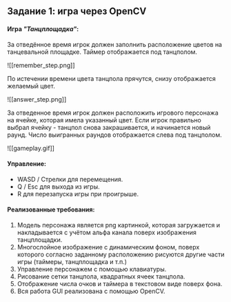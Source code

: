 ## Задание 1: игра через OpenCV

#### Игра *"Танцплощадка"*:

За отведённое время игрок должен заполнить расположение цветов на танцевальной площадке. Таймер отображается под танцполом.

![[remember_step.png]]

По истечении времени цвета танцпола прячутся, снизу отображается желаемый цвет.

![[answer_step.png]]

За отведенное время игрок должен расположить игрового персонажа на ячейке, которая имела указанный цвет. Если игрок правильно выбрал ячейку - танцпол снова закрашивается, и начинается новый раунд. Число выигранных раундов отображается слева под танцполом.

![[gameplay.gif]]

#### Управление:

- WASD / Стрелки для перемещения.
- Q / Esc для выхода из игры.
- R для перезапуска игры при проигрыше.

#### Реализованные требования:

1. Модель персонажа является png картинкой, которая загружается и накладывается с учётом альфа канала поверх изображения танцплощадки.
2. Многослойное изображение с динамическим фоном, поверх которого согласно заданному расположению рисуются другие части игры (таймеры, танцплощадка и т.п.)
3. Управление персонажем с помощью клавиатуры.
4. Рисование сетки танцпола, квадратных ячеек танцпола.
5. Отображение числа очков и таймера в текстовом виде поверх фона.
6. Вся работа GUI реализована с помощью OpenCV.
